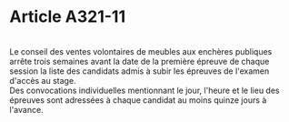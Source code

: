 # Article A321-11

<p><br/>Le conseil des ventes volontaires de meubles aux enchères publiques arrête trois semaines avant la date de la première épreuve de chaque session la liste des candidats admis à subir les épreuves de l'examen d'accès au stage.<br/> Des convocations individuelles mentionnant le jour, l'heure et le lieu des épreuves sont adressées à chaque candidat au moins quinze jours à l'avance.</p>